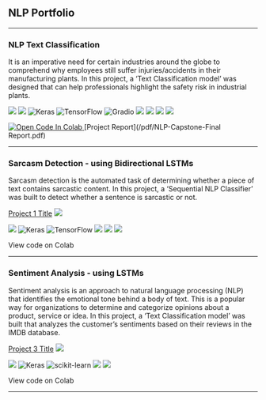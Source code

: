 ## NLP Portfolio
<!-- <img src="images/NLP.jpeg?raw=true"/> -->

---

### NLP Text Classification 

It is an imperative need for certain industries around the globe to comprehend why employees still suffer injuries/accidents in their manufacturing plants. In this project, a ‘Text Classification model’ was designed that can help professionals highlight the safety risk in industrial plants. 

[![](https://img.shields.io/badge/Python-slategray?style=plastic&logo=Python&labelColor=white)](#) [![](https://img.shields.io/badge/spaCy-slategray?style=plastic&logo=spacy&logoColor=informational&labelColor=white)](#) ![Keras](https://img.shields.io/badge/Keras-slategray?style=plastic&logo=Keras&logoColor=%23D00000&TextColor=%23D00000&labelColor=white) ![TensorFlow](https://img.shields.io/badge/-TensorFlow-slategray?style=plastic&logo=TensorFlow&logoColor=%23FF6F00&labelColor=white) ![Gradio](https://img.shields.io/badge/Gradio%20UI-slategray?style=plastic) ![](https://img.shields.io/badge/NLPAug-slategrey?style=plastic) ![](https://img.shields.io/badge/Encoder-Decoder-slategray?style=plastic&labelColor=white) ![](https://img.shields.io/badge/BERT-slategray?style=plastic) ![](https://img.shields.io/badge/GloVe-slategray?style=plastic)

<a target="_blank" href="https://colab.research.google.com/github/VandanaKaarthik/NLP-Text-Classification/blob/main/NLP_Capstone.ipynb">
  <img src="https://colab.research.google.com/assets/colab-badge.svg" alt="Open Code In Colab"/>
</a> 
[Project Report](/pdf/NLP-Capstone-Final Report.pdf)

---

### Sarcasm Detection - using Bidirectional LSTMs

Sarcasm detection is the automated task of determining whether a piece of text contains sarcastic content. In this project, a ‘Sequential NLP Classifier’ was built to detect whether a sentence is sarcastic or not.

[Project 1 Title](/NLP_Capstone_Group4.html)
<img src="images/dummy_thumbnail.jpg?raw=true"/>

[![](https://img.shields.io/badge/Python-slategray?style=plastic&logo=Python&labelColor=white)](#) ![Keras](https://img.shields.io/badge/Keras-slategray?style=plastic&logo=Keras&logoColor=%23D00000&TextColor=%23D00000&labelColor=white) ![TensorFlow](https://img.shields.io/badge/-TensorFlow-slategray?style=plastic&logo=TensorFlow&logoColor=%23FF6F00&labelColor=white) ![](https://img.shields.io/badge/Word%20Embeddings-slategray?style=plastic) ![](https://img.shields.io/badge/Birectional-LSTMs-slategrey?style=plastic&labelColor=white) ![](https://img.shields.io/badge/GloVe-slategray?style=plastic)

View code on Colab

---

### Sentiment Analysis - using LSTMs

Sentiment analysis is an approach to natural language processing (NLP) that identifies the emotional tone behind a body of text. This is a popular way for organizations to determine and categorize opinions about a product, service or idea. In this project, a ‘Text Classification model’ was built that analyzes the customer’s sentiments based on their reviews in the IMDB database. 

[Project 3 Title](http://example.com/)
<img src="images/dummy_thumbnail.jpg?raw=true"/>

[![](https://img.shields.io/badge/Python-slategray?style=plastic&logo=Python&labelColor=white)](#) ![Keras](https://img.shields.io/badge/Keras-slategray?style=plastic&logo=Keras&logoColor=%23D00000&TextColor=%23D00000&labelColor=white) ![scikit-learn](https://img.shields.io/badge/scikit--learn-slategray?style=plastic&logo=scikit-learn&logoColor=%23F7931E.svg&labelColor=white) ![](https://img.shields.io/badge/Word%20Embeddings-slategray?style=plastic) ![](https://img.shields.io/badge/LSTMs-slategrey?style=plastic)

View code on Colab

---

